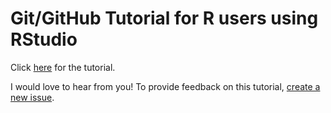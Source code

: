 # Git/GitHub Tutorial for R users using RStudio

Click [here](GitTutorial.md) for the tutorial.

I would love to hear from you! To provide feedback on this tutorial, [create a new issue](https://github.com/jtr13/gittutorial/issues/new).
